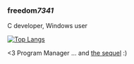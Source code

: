 ### freedom*7341*
C developer, Windows user

[![Top Langs](https://github-readme-stats.vercel.app/api/top-langs/?username=freedom7341)](https://github.com/anuraghazra/github-readme-stats)

<3 Program Manager
... and [the sequel](https://freedom-desktop.github.io/progmgr/index.html) :)
